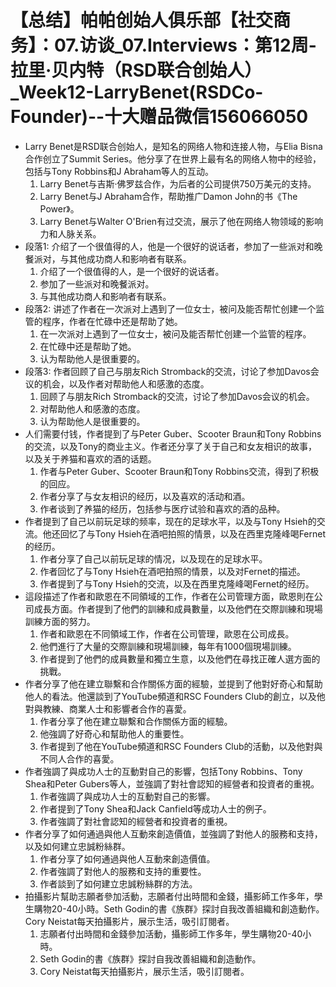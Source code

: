# 【总结】帕帕创始人俱乐部【社交商务】：07.访谈_07.Interviews：第12周-拉里·贝内特（RSD联合创始人）_Week12-LarryBenet(RSDCo-Founder)--十大赠品微信156066050

-   Larry Benet是RSD联合创始人，是知名的网络人物和连接人物，与Elia Bisna合作创立了Summit Series。他分享了在世界上最有名的网络人物中的经验，包括与Tony Robbins和J Abraham等人的互动。
    1.  Larry Benet与吉斯·佛罗兹合作，为后者的公司提供750万美元的支持。
    2.  Larry Benet与J Abraham合作，帮助推广Damon John的书《The Power》。
    3.  Larry Benet与Walter O'Brien有过交流，展示了他在网络人物领域的影响力和人脉关系。
-   段落1: 介绍了一个很值得的人，他是一个很好的说话者，参加了一些派对和晚餐派对，与其他成功商人和影响者有联系。
    1.  介绍了一个很值得的人，是一个很好的说话者。
    2.  参加了一些派对和晚餐派对。
    3.  与其他成功商人和影响者有联系。
-   段落2: 讲述了作者在一次派对上遇到了一位女士，被问及能否帮忙创建一个监管的程序，作者在忙碌中还是帮助了她。
    1.  在一次派对上遇到了一位女士，被问及能否帮忙创建一个监管的程序。
    2.  在忙碌中还是帮助了她。
    3.  认为帮助他人是很重要的。
-   段落3: 作者回顾了自己与朋友Rich Stromback的交流，讨论了参加Davos会议的机会，以及作者对帮助他人和感激的态度。
    1.  回顾了与朋友Rich Stromback的交流，讨论了参加Davos会议的机会。
    2.  对帮助他人和感激的态度。
    3.  认为帮助他人是很重要的。
-   人们需要付钱，作者提到了与Peter Guber、Scooter Braun和Tony Robbins的交流，以及Tony的商业主义。作者还分享了关于自己和女友相识的故事，以及关于养猫和喜欢的酒的话题。
    1.  作者与Peter Guber、Scooter Braun和Tony Robbins交流，得到了积极的回应。
    2.  作者分享了与女友相识的经历，以及喜欢的活动和酒。
    3.  作者谈到了养猫的经历，包括参与医疗试验和喜欢的酒的品种。
-   作者提到了自己以前玩足球的频率，现在的足球水平，以及与Tony Hsieh的交流。他还回忆了与Tony Hsieh在酒吧拍照的情景，以及在西里克隆峰喝Fernet的经历。
    1.  作者分享了自己以前玩足球的情况，以及现在的足球水平。
    2.  作者回忆了与Tony Hsieh在酒吧拍照的情景，以及对Fernet的描述。
    3.  作者提到了与Tony Hsieh的交流，以及在西里克隆峰喝Fernet的经历。
-   這段描述了作者和歐恩在不同領域的工作，作者在公司管理方面，歐恩則在公司成長方面。作者提到了他們的訓練和成員數量，以及他們在交際訓練和現場訓練方面的努力。
    1.  作者和歐恩在不同領域工作，作者在公司管理，歐恩在公司成長。
    2.  他們進行了大量的交際訓練和現場訓練，每年有1000個現場訓練。
    3.  作者提到了他們的成員數量和獨立生意，以及他們在尋找正確人選方面的挑戰。
-   作者分享了他在建立聯繫和合作關係方面的經驗，並提到了他對好奇心和幫助他人的看法。他還談到了YouTube頻道和RSC Founders Club的創立，以及他對與教練、商業人士和影響者合作的喜愛。
    1.  作者分享了他在建立聯繫和合作關係方面的經驗。
    2.  他強調了好奇心和幫助他人的重要性。
    3.  作者提到了他在YouTube頻道和RSC Founders Club的活動，以及他對與不同人合作的喜愛。
-   作者強調了與成功人士的互動對自己的影響，包括Tony Robbins、Tony Shea和Peter Gubers等人，並強調了對社會認知的經營者和投資者的重視。
    1.  作者強調了與成功人士的互動對自己的影響。
    2.  作者提到了Tony Shea和Jack Canfield等成功人士的例子。
    3.  作者強調了對社會認知的經營者和投資者的重視。
-   作者分享了如何通過與他人互動來創造價值，並強調了對他人的服務和支持，以及如何建立忠誠粉絲群。
    1.  作者分享了如何通過與他人互動來創造價值。
    2.  作者強調了對他人的服務和支持的重要性。
    3.  作者談到了如何建立忠誠粉絲群的方法。
-   拍攝影片幫助志願者參加活動，志願者付出時間和金錢，攝影師工作多年，學生購物20-40小時。Seth Godin的書《族群》探討自我改善組織和創造動作。Cory Neistat每天拍攝影片，展示生活，吸引訂閱者。
    1.  志願者付出時間和金錢參加活動，攝影師工作多年，學生購物20-40小時。
    2.  Seth Godin的書《族群》探討自我改善組織和創造動作。
    3.  Cory Neistat每天拍攝影片，展示生活，吸引訂閱者。